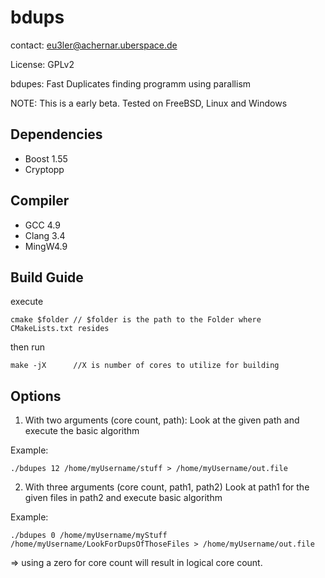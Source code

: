 # bdups

contact: eu3ler@achernar.uberspace.de

License: GPLv2

bdupes:
Fast Duplicates finding programm using parallism

NOTE: This is a early beta. Tested on FreeBSD, Linux and Windows

Dependencies
-------------
* Boost 1.55 
* Cryptopp

Compiler
--------
* GCC 4.9 
* Clang 3.4 
* MingW4.9



Build Guide
-----------
execute
```
cmake $folder // $folder is the path to the Folder where CMakeLists.txt resides
```
then run
```
make -jX      //X is number of cores to utilize for building
```


Options
--------

1) With two arguments (core count, path):
Look at the given path and execute the basic algorithm

Example: 
```
./bdupes 12 /home/myUsername/stuff > /home/myUsername/out.file
```

2) With three arguments (core count, path1, path2)
Look at path1 for the given files in path2 and execute basic algorithm

Example: 
```
./bdupes 0 /home/myUsername/myStuff /home/myUsername/LookForDupsOfThoseFiles > /home/myUsername/out.file
```
=> using a zero for core count will result in logical core count.
